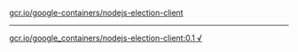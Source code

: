 [gcr.io/google-containers/nodejs-election-client](https://hub.docker.com/r/anjia0532/nodejs-election-client/tags/) 

----
[gcr.io/google_containers/nodejs-election-client:0.1 √](https://hub.docker.com/r/anjia0532/nodejs-election-client/tags/)

